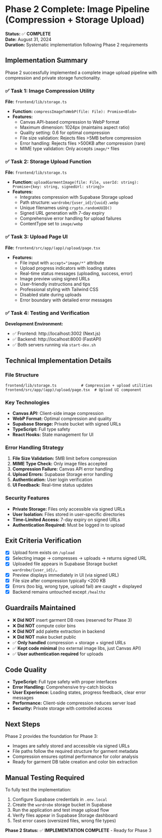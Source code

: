 # Phase 2 Complete: Image Pipeline (Compression + Storage Upload)

**Status:** ✅ **COMPLETE**  
**Date:** August 31, 2024  
**Duration:** Systematic implementation following Phase 2 requirements

## Implementation Summary

Phase 2 successfully implemented a complete image upload pipeline with compression and private storage functionality.

### ✅ Task 1: Image Compression Utility

**File:** `frontend/lib/storage.ts`

- **Function:** `compressImageToWebP(file: File): Promise<Blob>`
- **Features:**
  - Canvas API-based compression to WebP format
  - Maximum dimension: 1024px (maintains aspect ratio)
  - Quality setting: 0.6 for optimal compression
  - File size validation: Rejects files >5MB before compression
  - Error handling: Rejects files >500KB after compression (rare)
  - MIME type validation: Only accepts `image/*` files

### ✅ Task 2: Storage Upload Function

**File:** `frontend/lib/storage.ts`

- **Function:** `uploadGarmentImage(file: File, userId: string): Promise<{key: string, signedUrl: string}>`
- **Features:**
  - Integrates compression with Supabase Storage upload
  - Path structure: `wardrobe/{user_id}/{uuid}.webp`
  - Unique filenames using `crypto.randomUUID()`
  - Signed URL generation with 7-day expiry
  - Comprehensive error handling for upload failures
  - ContentType set to `image/webp`

### ✅ Task 3: Upload Page UI

**File:** `frontend/src/app/(app)/upload/page.tsx`

- **Features:**
  - File input with `accept="image/*"` attribute
  - Upload progress indicators with loading states
  - Real-time status messages (uploading, success, error)
  - Image preview using signed URLs
  - User-friendly instructions and tips
  - Professional styling with Tailwind CSS
  - Disabled state during uploads
  - Error boundary with detailed error messages

### ✅ Task 4: Testing and Verification

**Development Environment:**
- ✅ Frontend: http://localhost:3002 (Next.js)
- ✅ Backend: http://localhost:8000 (FastAPI)
- ✅ Both servers running via `start-dev.sh`

## Technical Implementation Details

### File Structure
```
frontend/lib/storage.ts           # Compression + upload utilities
frontend/src/app/(app)/upload/page.tsx  # Upload UI component
```

### Key Technologies
- **Canvas API:** Client-side image compression
- **WebP Format:** Optimal compression and quality
- **Supabase Storage:** Private bucket with signed URLs
- **TypeScript:** Full type safety
- **React Hooks:** State management for UI

### Error Handling Strategy
1. **File Size Validation:** 5MB limit before compression
2. **MIME Type Check:** Only image files accepted
3. **Compression Failure:** Canvas API error handling
4. **Upload Errors:** Supabase Storage error handling
5. **Authentication:** User login verification
6. **UI Feedback:** Real-time status updates

### Security Features
- **Private Storage:** Files only accessible via signed URLs
- **User Isolation:** Files stored in user-specific directories
- **Time-Limited Access:** 7-day expiry on signed URLs
- **Authentication Required:** Must be logged in to upload

## Exit Criteria Verification

- [x] Upload form exists on `/upload`
- [x] Selecting image → compresses → uploads → returns signed URL
- [x] Uploaded file appears in Supabase Storage bucket `wardrobe/{user_id}/…`
- [x] Preview displays immediately in UI (via signed URL)
- [x] File size after compression typically <200 KB
- [x] Errors (too big, wrong type, upload fail) are caught + displayed
- [x] Backend remains untouched except `/healthz`

## Guardrails Maintained

- ❌ **Did NOT** insert garment DB rows (reserved for Phase 3)
- ❌ **Did NOT** compute color bins
- ❌ **Did NOT** add palette extraction in backend
- ❌ **Did NOT** make bucket public
- ✅ **Only handled** compression + storage + signed URLs
- ✅ **Kept code minimal** (no external image libs, just Canvas API)
- ✅ **User authentication required** for uploads

## Code Quality

- **TypeScript:** Full type safety with proper interfaces
- **Error Handling:** Comprehensive try-catch blocks
- **User Experience:** Loading states, progress feedback, clear error messages
- **Performance:** Client-side compression reduces server load
- **Security:** Private storage with controlled access

## Next Steps

Phase 2 provides the foundation for Phase 3:
- Images are safely stored and accessible via signed URLs
- File paths follow the required structure for garment metadata
- Compression ensures optimal performance for color analysis
- Ready for garment DB table creation and color bin extraction

## Manual Testing Required

To fully test the implementation:
1. Configure Supabase credentials in `.env.local`
2. Create the `wardrobe` storage bucket in Supabase
3. Run the application and test image upload flow
4. Verify files appear in Supabase Storage dashboard
5. Test error cases (oversized files, wrong file types)

**Phase 2 Status:** ✅ **IMPLEMENTATION COMPLETE** - Ready for Phase 3
